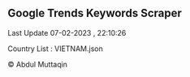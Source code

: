 

## Google Trends Keywords Scraper 
 
Last Update 07-02-2023 , 22:10:26

Country List :
VIETNAM.json



© Abdul Muttaqin 
